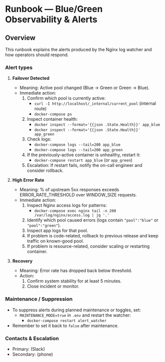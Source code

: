 # Runbook — Blue/Green Observability & Alerts

## Overview
This runbook explains the alerts produced by the Nginx log watcher and how operators should respond.

### Alert types
1. **Failover Detected**
   - Meaning: Active pool changed (Blue → Green or Green → Blue).
   - Immediate action:
     1. Confirm which pool is currently active:
        - `curl -I http://localhost/_internal/current_pool` (internal route)
        - `docker-compose ps`
     2. Inspect container health:
        - `docker inspect --format='{{json .State.Health}}' app_blue`
        - `docker inspect --format='{{json .State.Health}}' app_green`
     3. Check logs:
        - `docker-compose logs --tail=200 app_blue`
        - `docker-compose logs --tail=200 app_green`
     4. If the previously-active container is unhealthy, restart it:
        - `docker-compose restart app_blue` (or `app_green`)
     5. Escalation: If restart fails, notify the on-call engineer and consider rollback.

2. **High Error Rate**
   - Meaning: % of upstream 5xx responses exceeds ERROR_RATE_THRESHOLD over WINDOW_SIZE requests.
   - Immediate action:
     1. Inspect Nginx access logs for patterns:
        - `docker-compose exec nginx tail -n 200 /var/log/nginx/access.log | jq '.'`
     2. Identify which pool caused errors (logs contain `"pool":"blue"` or `"pool":"green"`).
     3. Inspect app logs for that pool.
     4. If problem is code-related, rollback to previous release and keep traffic on known-good pool.
     5. If problem is resource-related, consider scaling or restarting container.

3. **Recovery**
   - Meaning: Error rate has dropped back below threshold.
   - Action:
     1. Confirm system stability for at least 5 minutes.
     2. Close incident or monitor.

### Maintenance / Suppression
- To suppress alerts during planned maintenance or toggles, set:
  - `MAINTENANCE_MODE=true` in `.env` and restart the watcher:
    - `docker-compose restart alert_watcher`
- Remember to set it back to `false` after maintenance.

### Contacts & Escalation
- Primary: <Name> (Slack)
- Secondary: <Name> (phone)
